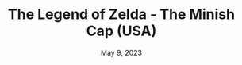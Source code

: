 ---
layout: gba
title: "The Legend of Zelda - The Minish Cap (USA)"
categories:
 - approved
 - gba
 - universal
 - safe
tags:
- zelda
date: May 9, 2023
permalink: /games/tloz-minishcap/play/details
publisher: Nintendo
id: tloz-minishcap
---